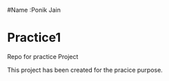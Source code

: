#Name :Ponik Jain

# Practice1
Repo for practice Project

This project has been created for the pracice purpose.
